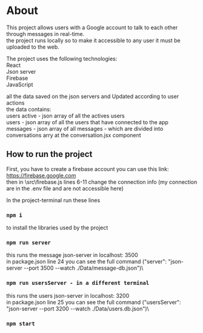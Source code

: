 # About
This project allows users with a Google account to talk to each other through messages in real-time.\
the project runs locally so to make it accessible to any user it must be uploaded to the web.

The project uses the following technologies:\
React\
Json server\
Firebase\
JavaScript

all the data saved on the json servers and Updated according to user actions\
the data contains:\
users active - json array of all the actives users\
users - json array of all the users that have connected to the app\
messages - json array of all messages - which are divided into conversations arry at the conversation.jsx component


## How to run the project

First, you have to create a firebase account you can use this link: https://firebase.google.com \
then in \src\firebase.js lines 6-11 change the connection info (my connection are in the .env file and are not accessible here)

In the project-terminal run these lines
### `npm i`
to install the libraries used by the project

### `npm run server`
this runs the message json-server in localhost: 3500 \
in package.json line 24 you can see the full command ("server": "json-server --port 3500 --watch ./Data/message-db.json")\

### `npm run usersServer - in a different terminal`
this runs the users json-server in localhost: 3200 \
in package.json line 25 you can see the full command ("usersServer": "json-server --port 3200 --watch ./Data/users.db.json")\

### `npm start`
